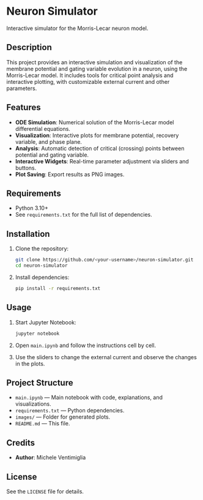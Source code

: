 # Neuron Simulator

Interactive simulator for the Morris-Lecar neuron model.

## Description

This project provides an interactive simulation and visualization of the membrane potential and gating variable evolution in a neuron, using the Morris-Lecar model. It includes tools for critical point analysis and interactive plotting, with customizable external current and other parameters.

## Features

- **ODE Simulation**: Numerical solution of the Morris-Lecar model differential equations.
- **Visualization**: Interactive plots for membrane potential, recovery variable, and phase plane.
- **Analysis**: Automatic detection of critical (crossing) points between potential and gating variable.
- **Interactive Widgets**: Real-time parameter adjustment via sliders and buttons.
- **Plot Saving**: Export results as PNG images.

## Requirements

- Python 3.10+
- See `requirements.txt` for the full list of dependencies.

## Installation

1. Clone the repository:

   ```sh
   git clone https://github.com/<your-username>/neuron-simulator.git
   cd neuron-simulator
   ```

2. Install dependencies:

   ```sh
   pip install -r requirements.txt
   ```

## Usage

1. Start Jupyter Notebook:

   ```sh
   jupyter notebook
   ```

2. Open `main.ipynb` and follow the instructions cell by cell.
3. Use the sliders to change the external current and observe the changes in the plots.

## Project Structure

- `main.ipynb` — Main notebook with code, explanations, and visualizations.
- `requirements.txt` — Python dependencies.
- `images/` — Folder for generated plots.
- `README.md` — This file.

## Credits

- **Author**: Michele Ventimiglia

## License

See the `LICENSE` file for details.
